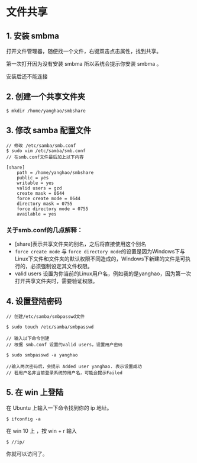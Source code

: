 # 文件共享

## 1. 安装 smbma

打开文件管理器，随便找一个文件，右键双击点击属性，找到共享。

第一次打开因为没有安装 smbma 所以系统会提示你安装 smbma 。

安装后还不能连接

## 2. 创建一个共享文件夹

```shell
$ mkdir /home/yanghao/smbshare
```

## 3. 修改 samba 配置文件

```shell
// 修改 /etc/samba/smb.conf
$ sudo vim /etc/samba/smb.conf
// 在smb.conf文件最后加上以下内容

[share]
    path = /home/yanghao/smbshare
    public = yes
    writable = yes
    valid users = gzd
    create mask = 0644
    force create mode = 0644
    directory mask = 0755
    force directory mode = 0755
    available = yes
```

### 关于smb.conf的几点解释：

-  [share]表示共享文件夹的别名，之后将直接使用这个别名
-  `force create mode` 与 `force directory mode`的设置是因为Windows下与Linux下文件和文件夹的默认权限不同造成的，Windows下新建的文件是可执行的，必须强制设定其文件权限。
-  valid users 设置为你当前的Linux用户名，例如我的是yanghao，因为第一次打开共享文件夹时，需要验证权限。

## 4. 设置登陆密码

```shell
// 创建/etc/samba/smbpasswd文件

$ sudo touch /etc/samba/smbpasswd

// 输入以下命令创建
// 根据 smb.conf 设置的valid users，设置用户密码

$ sudo smbpasswd -a yanghao

//输入两次密码后，会提示 Added user yanghao. 表示设置成功
// 若用户名非当前登录系统的用户名，可能会提示Failed
```

## 5. 在 win 上登陆

在 Ubuntu 上输入一下命令找到你的 ip 地址。

```shell
$ ifconfig -a
```

在 win 10 上 ，按 win + r 输入

```shell
$ //ip/
```

你就可以访问了。